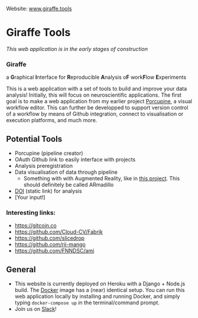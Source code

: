 Website: www.giraffe.tools
# Giraffe Tools
_This web application is in the early stages of construction_

### Giraffe
a **G**raphical **I**nterface for **R**eproducible **A**nalysis o**F** work**F**low **E**xperiments

This is a web application with a set of tools to build and improve your data analysis! Initially, this will focus on neuroscientific applications. The first goal is to make a web application from my earlier project [Porcupine](https://timvanmourik.github.io/Porcupine), a visual workflow editor. This can further be developped to support version control of a workflow by means of Github integration, connect to visualisation or execution platforms, and much more.

## Potential Tools
* Porcupine (pipeline creator)
* OAuth Github link to easily interface with projects
* Analysis preregistration
* Data visualisation of data through pipeline
  * Something with with Augmented Reality, like in [this project](https://github.com/TimVanMourik/ChristmasAR). This should definitely be called ARmadillo
* [DOI](https://www.doi.org) (static link) for analysis
* [Your input!]

### Interesting links:
* https://gitcoin.co
* https://github.com/Cloud-CV/Fabrik
* https://github.com/slicedrop
* https://github.com/rii-mango
* https://github.com/FNNDSC/ami

## General
* This website is currently deployed on Heroku with a Django + Node.js build. The [Docker](https://www.docker.com) image has a (near) identical setup. You can run this web application locally by installing and running Docker, and simply typing `docker-compose up` in the terminal/command prompt.
* Join us on [Slack](https://join.slack.com/t/giraffetools/signup)!
